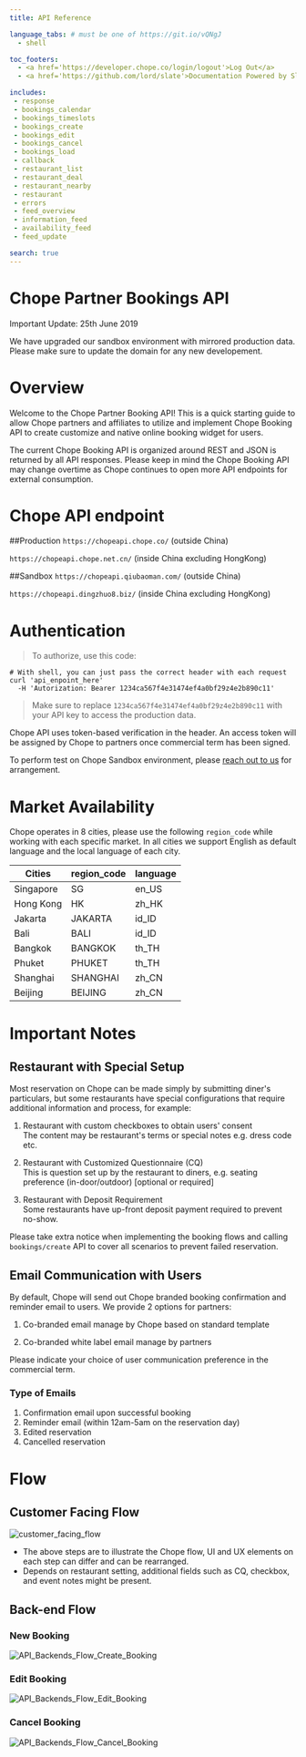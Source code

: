 ```yaml
---
title: API Reference

language_tabs: # must be one of https://git.io/vQNgJ
  - shell

toc_footers:
  - <a href='https://developer.chope.co/login/logout'>Log Out</a>
  - <a href='https://github.com/lord/slate'>Documentation Powered by Slate</a>

includes:
 - response
 - bookings_calendar
 - bookings_timeslots
 - bookings_create
 - bookings_edit
 - bookings_cancel
 - bookings_load
 - callback
 - restaurant_list
 - restaurant_deal
 - restaurant_nearby
 - restaurant
 - errors
 - feed_overview
 - information_feed
 - availability_feed
 - feed_update

search: true
---
```


# Chope Partner Bookings API 

Important Update: 25th June 2019

We have upgraded our sandbox environment with mirrored production data. Please make sure to update the domain for any new developement. 

# Overview

Welcome to the Chope Partner Booking API! This is a quick starting guide to allow Chope partners and affiliates to utilize and implement Chope Booking API to create customize and native online booking widget for users.

The current Chope Booking API is organized around REST and JSON is returned by all API responses. Please keep in mind the Chope Booking API may change overtime as Chope continues to open more API endpoints for external consumption.

# Chope API endpoint

##Production
`https://chopeapi.chope.co/` (outside China)

`https://chopeapi.chope.net.cn/` (inside China excluding HongKong)

##Sandbox
`https://chopeapi.qiubaoman.com/` (outside China)

`https://chopeapi.dingzhuo8.biz/` (inside China excluding HongKong)

# Authentication

> To authorize, use this code: 

```shell
# With shell, you can just pass the correct header with each request
curl 'api_enpoint_here' 
  -H 'Autorization: Bearer 1234ca567f4e31474ef4a0bf29z4e2b890c11'
```

> Make sure to replace `1234ca567f4e31474ef4a0bf29z4e2b890c11` with your API key to access the production data.

Chope API uses token-based verification in the header. An access token will be assigned by Chope to partners once commercial term has been signed. 

To perform test on Chope Sandbox environment, please [reach out to us](mailto:product-team@chope.co) for arrangement. 

# Market Availability

Chope operates in 8 cities, please use the following `region_code` while working with each specific market. In all cities we support English as default language and the local language of each city. 

Cities | region_code | language 
------ | ----------- | --------
Singapore | SG | en_US
Hong Kong | HK | zh_HK
Jakarta | JAKARTA | id_ID
Bali | BALI | id_ID
Bangkok | BANGKOK | th_TH
Phuket | PHUKET | th_TH
Shanghai | SHANGHAI | zh_CN
Beijing | BEIJING | zh_CN

# Important Notes

## Restaurant with Special Setup
Most reservation on Chope can be made simply by submitting diner's particulars, but some restaurants have special configurations that require additional information and process, for example: 

1. Restaurant with custom checkboxes to obtain users' consent  
  The content may be restaurant's terms or special notes e.g. dress code etc. 

2. Restaurant with Customized Questionnaire (CQ)  
  This is question set up by the restaurant to diners, e.g. seating preference (in-door/outdoor) [optional or required] 

3. Restaurant with Deposit Requirement  
  Some restaurants have up-front deposit payment required to prevent no-show.

Please take extra notice when implementing the booking flows and calling `bookings/create` API to cover all scenarios to prevent failed reservation.

## Email Communication with Users
By default, Chope will send out Chope branded booking confirmation and reminder email to users. We provide 2 options for partners:

1. Co-branded email manage by Chope based on standard template

2. Co-branded white label email manage by partners 

Please indicate your choice of user communication preference in the commercial term.

### Type of Emails
1. Confirmation email upon successful booking
2. Reminder email (within 12am-5am on the reservation day)
3. Edited reservation 
4. Cancelled reservation


# Flow
## Customer Facing Flow
![customer_facing_flow](customer_facing_flow.png)

- The above steps are to illustrate the Chope flow, UI and UX elements on each step can differ and can be rearranged.
- Depends on restaurant setting, additional fields such as CQ, checkbox, and event notes might be present.

## Back-end Flow
### New Booking
![API_Backends_Flow_Create_Booking](API_Backends_Flow_Create_Booking.png)

### Edit Booking
![API_Backends_Flow_Edit_Booking](API_Backends_Flow_Edit_Booking.png)

### Cancel Booking
![API_Backends_Flow_Cancel_Booking](API_Backends_Flow_Cancel_Booking.png)